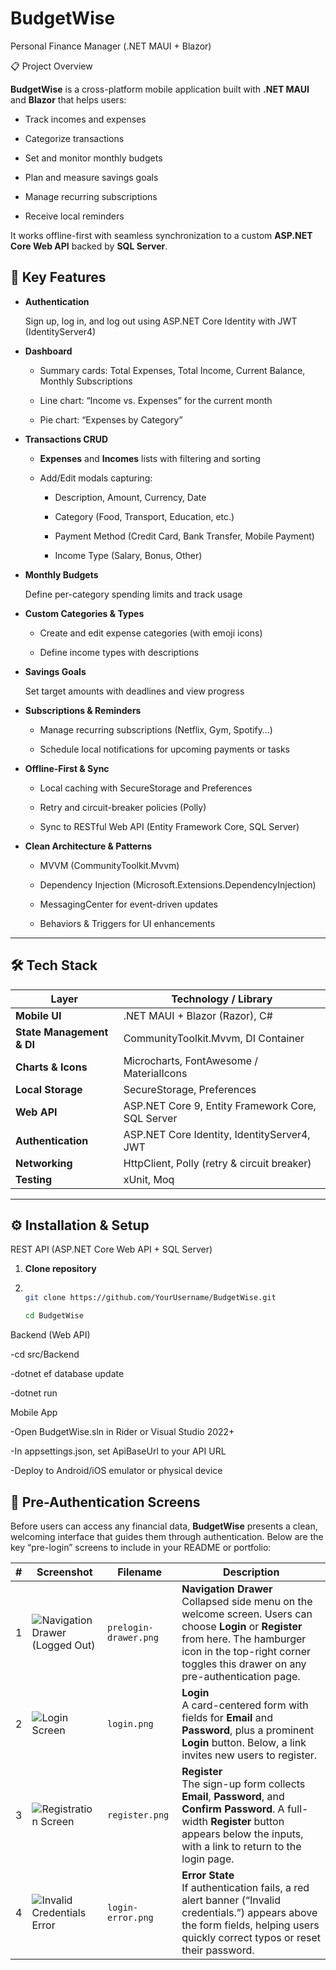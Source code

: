 # BudgetWise
Personal Finance Manager (​.NET MAUI + Blazor)

📋 Project Overview

**BudgetWise** is a cross-platform mobile application built with **.NET MAUI** and **Blazor** that helps users:

- Track incomes and expenses
  
- Categorize transactions

- Set and monitor monthly budgets
  
- Plan and measure savings goals
  
- Manage recurring subscriptions
  
- Receive local reminders

It works offline-first with seamless synchronization to a custom **ASP.NET Core Web API** backed by **SQL Server**.

## 🚀 Key Features

- **Authentication**
  
  Sign up, log in, and log out using ASP.NET Core Identity with JWT (IdentityServer4)

- **Dashboard**
    
  - Summary cards: Total Expenses, Total Income, Current Balance, Monthly Subscriptions
     
  - Line chart: “Income vs. Expenses” for the current month
      
  - Pie chart: “Expenses by Category”

- **Transactions CRUD**
  
  - **Expenses** and **Incomes** lists with filtering and sorting
     
  - Add/Edit modals capturing:
     
    - Description, Amount, Currency, Date
        
    - Category (Food, Transport, Education, etc.)
       
    - Payment Method (Credit Card, Bank Transfer, Mobile Payment)
      
    - Income Type (Salary, Bonus, Other)

- **Monthly Budgets**
  
  Define per-category spending limits and track usage

- **Custom Categories & Types**
    
  - Create and edit expense categories (with emoji icons)
      
  - Define income types with descriptions

- **Savings Goals**
    
  Set target amounts with deadlines and view progress

- **Subscriptions & Reminders**
  
  - Manage recurring subscriptions (Netflix, Gym, Spotify…)
     
  - Schedule local notifications for upcoming payments or tasks

- **Offline-First & Sync**
   
  - Local caching with SecureStorage and Preferences
    
  - Retry and circuit-breaker policies (Polly)
      
  - Sync to RESTful Web API (Entity Framework Core, SQL Server)

- **Clean Architecture & Patterns**
  
  - MVVM (CommunityToolkit.Mvvm)
      
  - Dependency Injection (Microsoft.Extensions.DependencyInjection)
      
  - MessagingCenter for event-driven updates
    
  - Behaviors & Triggers for UI enhancements

---

## 🛠 Tech Stack

| Layer            | Technology / Library                          |
| ---------------- | --------------------------------------------- |
| **Mobile UI**    | .NET MAUI + Blazor (Razor), C#               |
| **State Management & DI** | CommunityToolkit.Mvvm, DI Container    |
| **Charts & Icons** | Microcharts, FontAwesome / MaterialIcons    |
| **Local Storage** | SecureStorage, Preferences                    |
| **Web API**      | ASP.NET Core 9, Entity Framework Core, SQL Server |
| **Authentication** | ASP.NET Core Identity, IdentityServer4, JWT  |
| **Networking**   | HttpClient, Polly (retry & circuit breaker)   |
| **Testing**      | xUnit, Moq                                    |

---

## ⚙️ Installation & Setup

REST API (ASP.NET Core Web API + SQL Server)

1. **Clone repository**
2. 
   ```bash
   
   git clone https://github.com/YourUsername/BudgetWise.git
   
   cd BudgetWise

Backend (Web API)


-cd src/Backend

-dotnet ef database update

-dotnet run

Mobile App


-Open BudgetWise.sln in Rider or Visual Studio 2022+

-In appsettings.json, set ApiBaseUrl to your API URL

-Deploy to Android/iOS emulator or physical device


## 🔐 Pre-Authentication Screens

Before users can access any financial data, **BudgetWise** presents a clean, welcoming interface that guides them through authentication. Below are the key “pre-login” screens to include in your README or portfolio:

| # | Screenshot                        | Filename                | Description                                                                                 |
| - | --------------------------------- | ----------------------- | ------------------------------------------------------------------------------------------- |
| 1 | ![Navigation Drawer (Logged Out)](assets/screenshots/prelogin-drawer.png) | `prelogin-drawer.png`   | **Navigation Drawer**<br>Collapsed side menu on the welcome screen. Users can choose **Login** or **Register** from here. The hamburger icon in the top-right corner toggles this drawer on any pre-authentication page. |
| 2 | ![Login Screen](assets/screenshots/login.png)           | `login.png`             | **Login**<br>A card-centered form with fields for **Email** and **Password**, plus a prominent **Login** button. Below, a link invites new users to register. |
| 3 | ![Registration Screen](assets/screenshots/register.png) | `register.png`          | **Register**<br>The sign-up form collects **Email**, **Password**, and **Confirm Password**. A full-width **Register** button appears below the inputs, with a link to return to the login page. |
| 4 | ![Invalid Credentials Error](assets/screenshots/login-error.png) | `login-error.png`       | **Error State**<br>If authentication fails, a red alert banner (“Invalid credentials.”) appears above the form fields, helping users quickly correct typos or reset their password. |
